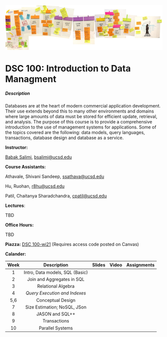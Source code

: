 

![The_Data_Lifecycle](fig/The_Data_Lifecycle.jpg)

#   DSC 100: Introduction to Data Managment



##### Description

Databases are at the heart of modern commercial application development. Their use extends beyond this to many other environments and domains where large amounts of data must be stored for efficient update, retrieval, and analysis. The purpose of this course is to provide a comprehensive introduction to the use of management systems for applications. Some of the topics covered are the following: data models, query languages, transactions, database design and database as a service.

**Instructor:**

[Babak Salimi](https://bsalimi.github.io/), bsalimi@ucsd.edu

**Course Assistants:**

Athavale, Shivani Sandeep, ssathava@ucsd.edu

Hu, Ruohan, [r8hu@ucsd.edu](mailto:r8hu@ucsd.edu) 

Patil, Chaitanya Sharadchandra, [cpatil@ucsd.edu](mailto:cpatil@ucsd.edu)

**Lectures**:

TBD

**Office Hours:**

TBD

**Piazza:** [DSC 100-wi21](https://piazza.com/ucsd/winter2021/dsc100) (Requires access code posted on Canvas)



**Calander:**

| Week |           Description           | Slides | Video | **Assignments** |
| :--: | :-----------------------------: | :----: | ----- | --------------- |
|  1   | Intro, Data models, SQL (Basic) |        |       |                 |
|  2   |   Join and Aggregates in SQL    |        |       |                 |
|  3   |       Relational Algebra        |        |       |                 |
|  4   |  *Query Execution and Indexes*  |        |       |                 |
| 5,6  |        Conceptual Design        |        |       |                 |
|  7   |  Size Estimation; NoSQL, JSon   |        |       |                 |
|  8   |         JASON and SQL++         |        |       |                 |
|  9   |          Transactions           |        |       |                 |
|  10  |        Parallel Systems         |        |       |                 |














